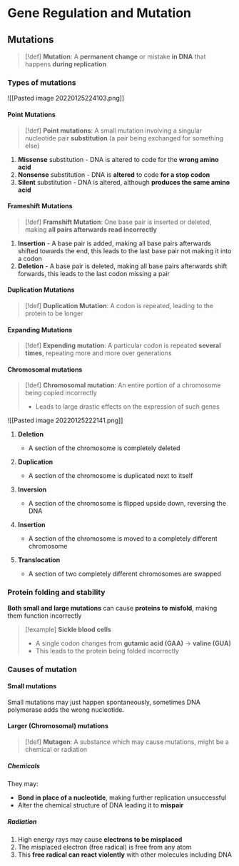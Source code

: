 # Gene Regulation and Mutation
## Mutations
> [!def]
> **Mutation**: A **permanent change** or mistake **in DNA** that happens **during replication**
### Types of mutations
![[Pasted image 20220125224103.png]]
#### Point Mutations

> [!def]
> **Point mutations**: A small mutation involving a singular nucleotide pair **substitution** (a pair being exchanged for something else)

1. **Missense** substitution - DNA is altered to code for the **wrong amino acid**
2. **Nonsense** substitution - DNA is **altered** to code **for a stop codon**
3. **Silent** substitution - DNA is altered, although **produces the same amino acid**

#### Frameshift Mutations
> [!def]
> **Framshift Mutation**: One base pair is inserted or deleted, making **all pairs afterwards read incorrectly**

1. **Insertion** - A base pair is added, making all base pairs afterwards shifted towards the end, this leads to the last base pair not making it into a codon
2. **Deletion** - A base pair is deleted, making all base pairs afterwards shift forwards, this leads to the last codon missing a pair
	
#### Duplication Mutations
> [!def]
> **Duplication Mutation**: A codon is repeated, leading to the protein to be longer

#### Expanding Mutations
> [!def]
> **Expending mutation**: A particular codon is repeated **several times**, repeating more and more over generations


#### Chromosomal mutations
> [!def]
> **Chromosomal mutation**: An entire portion of a chromosome being copied incorrectly
> 
> - Leads to large drastic effects on the expression of such genes
> 

![[Pasted image 20220125222141.png]]
1. **Deletion**
	
	- A section of the chromosome is completely deleted
		
2. **Duplication**
	
	- A section of the chromosome is duplicated next to itself
		
3. **Inversion**
	
	- A section of the chromosome is flipped upside down, reversing the DNA
		
4. **Insertion**
	
	- A section of the chromosome is moved to a completely different chromosome
		
5. **Translocation**
	
	- A section of two completely different chromosomes are swapped

### Protein folding and stability
**Both small and large mutations** can cause **proteins to misfold**, making them function incorrectly
> [!example]
> **Sickle blood cells**
> 
> - A single codon changes from **gutamic acid (GAA)** -> **valine (GUA)**
> - This leads to the protein being folded incorrectly

### Causes of mutation
#### Small mutations
Small mutations may just happen spontaneously, sometimes DNA polymerase adds the wrong nucleotide.

#### Larger (Chromosomal) mutations
> [!def]
> **Mutagen**: A substance which may cause mutations, might be a chemical or radiation

##### Chemicals
They may:
- **Bond in place of a nucleotide**, making further replication unsuccessful
- Alter the chemical structure of DNA leading it to **mispair**

##### Radiation
1. High energy rays may cause **electrons to be misplaced**
2. The misplaced electron (free radical) is free from any atom
3. This **free radical can react violently** with other molecules including DNA
